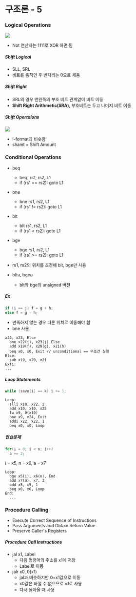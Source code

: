 # 구조론 - 5

### Logical Operations

<img src="https://github.com/L-Hyun/L-Hyun.github.io/blob/main/assets/CS/5-1.png?raw=true" />

- Not 연산자는 1111로 XOR 하면 됨

##### Shift Logical

- SLL, SRL
- 비트를 움직인 후 빈자리는 0으로 채움

##### Shift Right

- SRL의 경우 맨왼쪽의 부호 비트 관계없이 비트 이동
- **Shift Right Arithmetic(SRA)**, 부호비트는 두고 나머지 비트 이동

##### Shift Opertaions

<img src="https://github.com/L-Hyun/L-Hyun.github.io/blob/main/assets/CS/5-2.png?raw=true" />

- I-format과 비슷함
- shamt = Shift Amount

### Conditional Operations

- beq
  - beq, rs1, rs2, L1
  - if (rs1 == rs2): goto L1
- bne
  - bne rs1, rs2, L1
  - if (rs1 != rs2): goto L1
- blt
  - blt rs1, rs2, L1
  - if (rs1 < rs2): goto L1
- bge

  - bge rs1, rs2, L1
  - if (rs1 >= rs2): goto L1

- rs1, rs2의 위치를 조정해 blt, bge만 사용

- bltu, bgeu
  - blt와 bge의 unsigned 버전

##### Ex

```c
if (i == j) f = g + h;
else f = g - h;
```

- 만족하지 않는 경우 다른 위치로 이동해야 함
- bne 사용

```assembly
x22, x23, Else
  bne x22(i), x23(j) Else
  add x19(f), x20(g), x21(h)
  beq x0, x0, Exit // unconditional == 무조건 실행
Else:
  sub x19, x20, x21
Exti:
...

```

##### Loop Statements

```c
while (save[i] == k) i += 1;
```

```assembly
Loop:
  slli x10, x22, 2
  add x10, x10, x25
  lw x9, 0(x10)
  bne x9, x24, Exit
  addi x22, x22, 1
  beq x0, x0, Loop
```

##### 연습문제

```c
for(i = 0; i < n; i++)
  a += 2;
```

i = x5, n = x6, a = x7

```assembly
Loop:
  bge x5(i), x6(n), End
  add x7(a), x7, 2
  add x5, x5, 1
  beq x0, x0, Loop
End:
  ...
```

### Procedure Calling

- Execute Correct Sequence of Instructions
- Pass Arguments and Obtain Return Value
- Preserve Caller's Registers

##### Procedure Call Instructions

- jal x1, Label
  - 다음 명령어의 주소를 x1에 저장
  - Label로 이동
- jalr x0, 0(x1)
  - jal과 비슷하지만 0+x1값으로 이동
  - x0값은 바뀔 수 없으므로 rd로 사용
  - 다시 돌아올 때 사용
